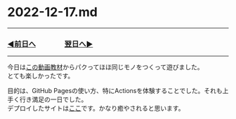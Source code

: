 # 2022-12-17.md

---

### [◀️前日へ](https://github.com/yuasys/chatty-journal/blob/main/2022/12/2022-12-16.md)&emsp;&emsp;&emsp;&emsp;[翌日へ▶️](https://github.com/yuasys/chatty-journal/blob/main/2022/12/2022-12-18.md)

---

今日は[この動画教材](https://www.youtube.com/watch?v=k1yULKWfO-s)からパクってほほ同じモノをつくって遊びました。  
とても楽しかったです。

目的は、GitHub Pagesの使い方、特にActionsを体験することでした。それも上手く行き満足の一日でした。  
デプロイしたサイトは[ここ](https://yuasys.github.io/image-gallery-tutorial/)です。かなり癒やされると思います。
